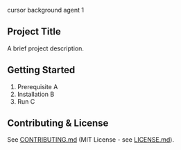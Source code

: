 cursor background agent 1

## Project Title
A brief project description.

## Getting Started
1. Prerequisite A
2. Installation B
3. Run C

## Contributing & License
See [CONTRIBUTING.md](CONTRIBUTING.md) (MIT License - see [LICENSE.md](LICENSE.md)).
